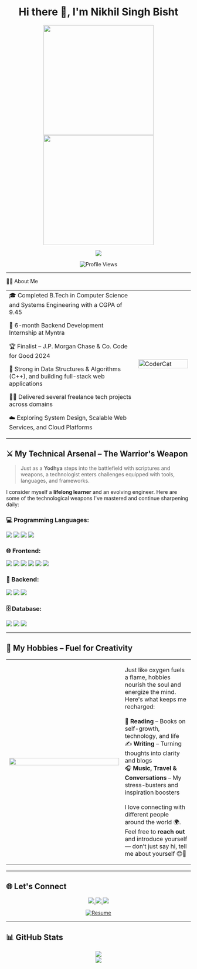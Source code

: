<h1 align="center">Hi there 👋, I'm Nikhil Singh Bisht</h1>

<p align="center">
  <img src="https://cdn.dribbble.com/users/1162077/screenshots/5403918/media/3cd8a7c6d147835ae98a0a9ed0b96eaf.gif" width="300"/><img src="https://cdn.dribbble.com/users/1162077/screenshots/5403918/media/3cd8a7c6d147835ae98a0a9ed0b96eaf.gif" width="300"/>
</p>

<p align="center">
  <picture>
    <source media="(prefers-color-scheme: dark)" srcset="https://readme-typing-svg.herokuapp.com?font=Fira+Code&size=24&pause=1000&color=00F7FF&width=435&lines=Thanks+for+visiting+my+profile!;Always+learning+new+tech.;Let's+connect+and+collaborate." />
    <source media="(prefers-color-scheme: light)" srcset="https://readme-typing-svg.herokuapp.com?font=Fira+Code&size=24&pause=1000&color=F70000&width=435&lines=Thanks+for+visiting+my+profile!;Always+learning+new+tech.;Let's+connect+and+collaborate." />
    <img src="https://readme-typing-svg.herokuapp.com?font=Fira+Code&size=24&pause=1000&color=F70000&width=435&lines=Thanks+for+visiting+my+profile!;Always+learning+new+tech.;Let's+connect+and+collaborate." />
  </picture>
</p>

<p align="center">
  <img src="https://komarev.com/ghpvc/?username=nikhilsinghbisht&label=Profile+Views&color=brightgreen&style=flat" alt="Profile Views"/>
</p>

---

👨‍🎓 About Me
<table> <tr> <td width="70%">
🎓 Completed B.Tech in Computer Science and Systems Engineering with a CGPA of 9.45

💼 6-month Backend Development Internship at Myntra

🏆 Finalist – J.P. Morgan Chase & Co. Code for Good 2024

💪 Strong in Data Structures & Algorithms (C++), and building full-stack web applications

🧑‍💻 Delivered several freelance tech projects across domains

☁️ Exploring System Design, Scalable Web Services, and Cloud Platforms

</td> <td width="30%"> <img src="https://octodex.github.com/images/codercat.jpg" width="100%" alt="CoderCat"/> </td> </tr> </table>

## ⚔️ My Technical Arsenal – The Warrior's Weapon

> Just as a **Yodhya** steps into the battlefield with scriptures and weapons, a technologist enters challenges equipped with tools, languages, and frameworks.

I consider myself a **lifelong learner** and an evolving engineer. Here are some of the technological weapons I've mastered and continue sharpening daily:

### 💻 Programming Languages:
<p>
  <img src="https://img.shields.io/badge/C++-00599C?style=for-the-badge&logo=c%2B%2B&logoColor=white"/>
  <img src="https://img.shields.io/badge/Java-ED8B00?style=for-the-badge&logo=java&logoColor=white"/>
  <img src="https://img.shields.io/badge/Python-3776AB?style=for-the-badge&logo=python&logoColor=white"/>
  <img src="https://img.shields.io/badge/SQL-4479A1?style=for-the-badge&logo=postgresql&logoColor=white"/>
</p>

### 🌐 Frontend:
<p>
  <img src="https://img.shields.io/badge/HTML5-E34F26?style=for-the-badge&logo=html5&logoColor=white"/>
  <img src="https://img.shields.io/badge/CSS3-1572B6?style=for-the-badge&logo=css3&logoColor=white"/>
  <img src="https://img.shields.io/badge/JavaScript-F7DF1E?style=for-the-badge&logo=javascript&logoColor=black"/>
  <img src="https://img.shields.io/badge/React-20232A?style=for-the-badge&logo=react&logoColor=61DAFB"/>
  <img src="https://img.shields.io/badge/Next.js-000000?style=for-the-badge&logo=nextdotjs&logoColor=white"/>
  <img src="https://img.shields.io/badge/TailwindCSS-06B6D4?style=for-the-badge&logo=tailwindcss&logoColor=white"/>
</p>

### 🔧 Backend:
<p>
  <img src="https://img.shields.io/badge/SpringBoot-6DB33F?style=for-the-badge&logo=springboot&logoColor=white"/>
  <img src="https://img.shields.io/badge/REST_API-FF6F00?style=for-the-badge&logo=api&logoColor=white"/>
  <img src="https://img.shields.io/badge/WebSockets-1E90FF?style=for-the-badge&logo=websocket&logoColor=white"/>
</p>

### 🗄️ Database:
<p>
  <img src="https://img.shields.io/badge/MongoDB-47A248?style=for-the-badge&logo=mongodb&logoColor=white"/>
  <img src="https://img.shields.io/badge/MySQL-00758F?style=for-the-badge&logo=mysql&logoColor=white"/>
  <img src="https://img.shields.io/badge/SQLite-003B57?style=for-the-badge&logo=sqlite&logoColor=white"/>
</p>

---

## 🧠 My Hobbies – Fuel for Creativity

<table>
<tr>
<td width="300px">
  <img src="https://media.giphy.com/media/qgQUggAC3Pfv687qPC/giphy.gif" width="100%"/>
</td>
<td>
  <p>
    Just like oxygen fuels a flame, hobbies nourish the soul and energize the mind. Here's what keeps me recharged:
    <br/><br/>
    📖 <b>Reading</b> – Books on self-growth, technology, and life<br/>
    ✍️ <b>Writing</b> – Turning thoughts into clarity and blogs<br/>
    🎧 <b>Music, Travel & Conversations</b> – My stress-busters and inspiration boosters<br/><br/>
    I love connecting with different people around the world 🌍. Feel free to <b>reach out</b> and introduce yourself — don’t just say hi, tell me about yourself 😊💜
  </p>
</td>
</tr>
</table>

---

## 🌐 Let's Connect

<p align="center">
  <a href="https://www.linkedin.com/in/nikhil-singh-bisht-948107263/" target="_blank">
    <img src="https://img.shields.io/badge/LinkedIn-blue?style=for-the-badge&logo=linkedin" />
  </a>
  <a href="https://github.com/nikhilsinghbisht" target="_blank">
    <img src="https://img.shields.io/badge/GitHub-black?style=for-the-badge&logo=github" />
  </a>
  <a href="https://medium.com/@nikhil-singh-bisht" target="_blank">
    <img src="https://img.shields.io/badge/Medium-000000?style=for-the-badge&logo=medium" />
  </a>
</p>

<p align="center">
  <a href="https://your-resume-link.com/resume.pdf" download>
    <img src="https://img.shields.io/badge/Download_Resume-grey?style=for-the-badge&logo=readthedocs&logoColor=white" alt="Resume" />
  </a>
</p>

---

## 📊 GitHub Stats

<p align="center">
  <picture>
    <source 
      srcset="https://github-readme-stats.vercel.app/api?username=nikhilsinghbisht&show_icons=true&theme=light"
      media="(prefers-color-scheme: light)" />
    <source 
      srcset="https://github-readme-stats.vercel.app/api?username=nikhilsinghbisht&show_icons=true&theme=radical"
      media="(prefers-color-scheme: dark)" />
    <img src="https://github-readme-stats.vercel.app/api?username=nikhilsinghbisht&show_icons=true" />
  </picture>

  <br/>

  <picture>
    <source 
      srcset="https://github-readme-streak-stats.herokuapp.com/?user=nikhilsinghbisht&theme=default"
      media="(prefers-color-scheme: light)" />
    <source 
      srcset="https://github-readme-streak-stats.herokuapp.com/?user=nikhilsinghbisht&theme=radical"
      media="(prefers-color-scheme: dark)" />
    <img src="https://github-readme-streak-stats.herokuapp.com/?user=nikhilsinghbisht" />
  </picture>
</p>

